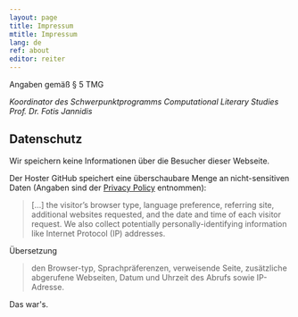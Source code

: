 ```yaml
---
layout: page
title: Impressum
mtitle: Impressum
lang: de
ref: about
editor: reiter
---
```


Angaben gemäß § 5 TMG

<address>
Koordinator des Schwerpunktprogramms Computational Literary Studies
Prof. Dr. Fotis Jannidis
</address>

## Datenschutz

Wir speichern keine Informationen über die Besucher dieser Webseite.

Der Hoster GitHub speichert eine überschaubare Menge an nicht-sensitiven Daten (Angaben sind der [Privacy Policy](https://help.github.com/articles/github-privacy-statement/) entnommen):
> […] the visitor’s browser type, language preference, referring site, additional websites requested, and the date and time of each visitor request. We also collect potentially personally-identifying information like Internet Protocol (IP) addresses.

Übersetzung
> den Browser-typ, Sprachpräferenzen, verweisende Seite, zusätzliche abgerufene Webseiten, Datum und Uhrzeit des Abrufs sowie IP-Adresse.

Das war's.
